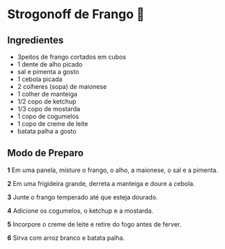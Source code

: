 # Strogonoff de Frango :chicken:



## Ingredientes

- 3peitos de frango cortados em cubos
- 1 dente de alho picado
- sal e pimenta a gosto
- 1 cebola picada
- 2 colheres (sopa) de maionese
- 1 colher de manteiga
- 1/2 copo de ketchup
- 1/3 copo de mostarda
- 1 copo de cogumelos
- 1 copo de creme de leite
- batata palha a gosto



## Modo de Preparo

**1** Em uma panela, misture o frango, o alho, a maionese, o sal e a pimenta.

**2** Em uma frigideira grande, derreta a manteiga e doure a cebola.

**3** Junte o frango temperado até que esteja dourado.

**4** Adicione os cogumelos, o ketchup e a mostarda.

**5** Incorpore o creme de leite e retire do fogo antes de ferver.

**6** Sirva com arroz branco e batata palha.

